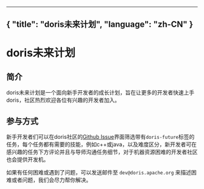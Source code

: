 
---
{ "title": "doris未来计划",
 "language": "zh-CN"
}
---

<!--
Licensed to the Apache Software Foundation (ASF) under one
or more contributor license agreements.  See the NOTICE file
distributed with this work for additional information
regarding copyright ownership.  The ASF licenses this file
to you under the Apache License, Version 2.0 (the
"License"); you may not use this file except in compliance
with the License.  You may obtain a copy of the License at

  http://www.apache.org/licenses/LICENSE-2.0

Unless required by applicable law or agreed to in writing,
software distributed under the License is distributed on an
"AS IS" BASIS, WITHOUT WARRANTIES OR CONDITIONS OF ANY
KIND, either express or implied.  See the License for the
specific language governing permissions and limitations
under the License.
-->

# doris未来计划

## 简介

doris未来计划是一个面向新手开发者的成长计划，旨在让更多的开发者快速上手doris，社区热烈欢迎各位有兴趣的开发者加入。

## 参与方式

新手开发者们可以在doris社区的[Github Issue](https://github.com/apache/doris/issues)界面筛选带有`doris-future`标签的任务，每个任务都有需要的技能，例如c++或java，以及难度区分，新开发者可在感兴趣的任务下方评论并且与导师沟通任务细节，对于机器资源困难的开发者社区也会提供开发机。

如果有任何困难或遇到了问题，可以发送邮件至 `dev@doris.apache.org` 来描述困难或者问题，我们会尽力帮你解决。
